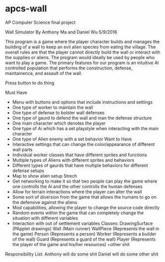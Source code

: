 # apcs-wall
AP Computer Science final project

Wall Simulator
By Anthony Ma and Daniel Wu
5/9/2016

This program is a game where the player character builds and manages the building of a wall to keep an evil alien species from eating the village. The overall rules are that the player cannot directly build the wall or interact with the supplies or aliens. The program would ideally be used by people who want to play a game. The primary features for our program is an intuitive AI controlled population that performs the construction, defense, maintainence, and assault of the wall.

Press button to do thing

Must Have
- Menu with buttons and options that include instructions and settings 
- One type of worker to maintain the wall
- One type of defense to bolster wall defenses
- One type of gaurd to defend the wall and man the defense structure
- One main character which denotes the player
- One type of Ai which has a set playstyle when interacting with the main character
- One type of Alien enemy with a set behavior
Want to Have
- Interactive settings that can change the color/appearance of different wall parts
- Individual worker classes that have different sprites and functions
- Multiple types of Aliens with different sprites and behaviors
- Different types of gaurds that have multiple behaviors for different defense setups
- Map to show alien setup 
Strech
- Get networking to make it so that two people can play the game where one controlls the Ai and the other controlls the human defenses
- Allow for terrain interactions where the player can alter the wall 
- Some sort of diversion from the game that allows the humans to go on the defensive against the aliens
- Mod capabilities, allowing the player to change the source code directly
- Random events within the game that can completely change the situation with different variables
- Interaction with out of settlement variables 
Classes:
DrawingSurface (PApplet drawings)
Wall (Main runner)
WallPiece (Represents the wall in the game)
Person (Represents a person)
Worker (Represents a builder of the wall)
Guard (Represents a guard of the wall)
Player (Represents the player of the game and his/her resources)
+other shit

Responsibility List:
Anthony will do some shit
Daniel will do some other shit
